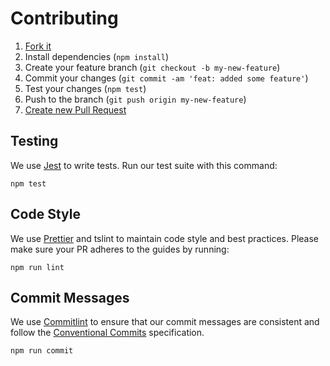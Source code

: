 # Contributing

1. [Fork it](https://github.com/RenanSX/desafio-renan-task-list/tree/main/backend)
2. Install dependencies (`npm install`)
3. Create your feature branch (`git checkout -b my-new-feature`)
4. Commit your changes (`git commit -am 'feat: added some feature'`)
5. Test your changes (`npm test`)
6. Push to the branch (`git push origin my-new-feature`)
7. [Create new Pull Request](https://github.com/RenanSX/desafio-renan-task-list/tree/main/backend/pulls)

## Testing

We use [Jest](https://github.com/facebook/jest) to write tests. Run our test suite with this command:

```
npm test
```

## Code Style

We use [Prettier](https://prettier.io/) and tslint to maintain code style and best practices.
Please make sure your PR adheres to the guides by running:

```
npm run lint
```

## Commit Messages

We use [Commitlint](https://commitlint.js.org/#/) to ensure that our commit messages are consistent and follow the [Conventional Commits](https://www.conventionalcommits.org/en/v1.0.0-beta.2/) specification.

```
npm run commit
```
